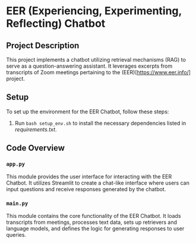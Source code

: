 # EER (Experiencing, Experimenting, Reflecting) Chatbot
## Project Description
This project implements a chatbot utilizing retrieval mechanisms (RAG) to serve as a question-answering assistant. It leverages excerpts from transcripts of Zoom meetings pertaining to the (EER)[https://www.eer.info/] project.


## Setup

To set up the environment for the EER Chatbot, follow these steps:

1. Run `bash setup_env.sh` to install the necessary dependencies listed in _requirements.txt_.

## Code Overview

### `app.py`

This module provides the user interface for interacting with the EER Chatbot. It utilizes Streamlit to create a chat-like interface where users can input questions and receive responses generated by the chatbot.

### `main.py`

This module contains the core functionality of the EER Chatbot. It loads transcripts from meetings, processes text data, sets up retrievers and language models, and defines the logic for generating responses to user queries.
